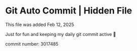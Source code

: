 # Git Auto Commit | Hidden File

This file was added Feb 12, 2025

Just for fun and keeping my daily git commit active 🤪

commit number: 3017485
